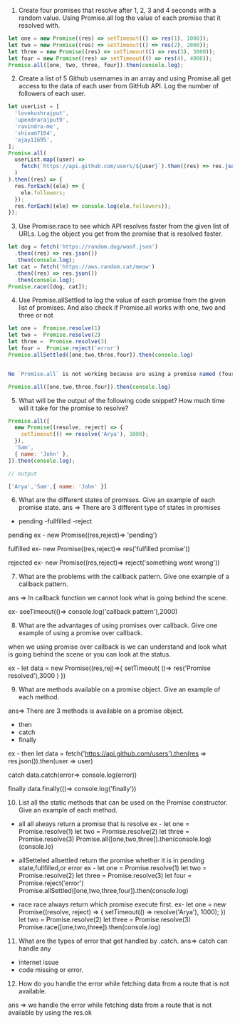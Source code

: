 1. Create four promises that resolve after 1, 2, 3 and 4 seconds with a random value. Using Promise.all log the value of each promise that it resolved with.

```js
let one = new Promise((res) => setTimeout(() => res(1), 1000));
let two = new Promise((res) => setTimeout(() => res(2), 2000));
let three = new Promise((res) => setTimeout(() => res(3), 3000));
let four = new Promise((res) => setTimeout(() => res(4), 4000));
Promise.all([one, two, three, four]).then(console.log);
```

2. Create a list of 5 Github usernames in an array and using Promise.all get access to the data of each user from GitHub API. Log the number of followers of each user.

```js
let userList = [
  'lovekushrajput',
  'upendrarajput9',
  'ravindra-me',
  'shivam7164',
  'ajay11695',
];
Promise.all(
  userList.map((user) =>
    fetch(`https://api.github.com/users/${user}`).then((res) => res.json())
  )
).then((res) => {
  res.forEach((ele) => {
    ele.followers;
  });
  res.forEach((ele) => console.log(ele.followers));
});
```

3. Use Promise.race to see which API resolves faster from the given list of URLs. Log the object you get from the promise that is resolved faster.

```js
let dog = fetch('https://random.dog/woof.json')
  .then((res) => res.json())
  .then(console.log);
let cat = fetch('https://aws.random.cat/meow')
  .then((res) => res.json())
  .then(console.log);
Promise.race([dog, cat]);
```

4. Use Promise.allSettled to log the value of each promise from the given list of promises. And also check if Promise.all works with one, two and three or not

```js
let one =  Promise.resolve(1)
let two =  Promise.resolve(2)
let three =  Promise.resolve(3)
let four =  Promise.reject('error')
Promise.allSettled([one,two,three,four]).then(console.log)


No `Promise.all` is not working because are using a promise named (four) is rejected.

Promise.all([one,two,three,four]).then(console.log)

```

5. What will be the output of the following code snippet? How much time will it take for the promise to resolve?

```js
Promise.all([
  new Promise((resolve, reject) => {
    setTimeout(() => resolve('Arya'), 1000);
  }),
  'Sam',
  { name: 'John' },
]).then(console.log);

// output 

['Arya','Sam',{ name: 'John' }]
```

6.  What are the different states of promises. Give an example of each promise state.
ans => There are 3 different type of states in promises
- pending
-fullfilled
-reject

pending
ex - 
new Promise((res,reject)=> 'pending')

fulfilled
ex-
new Promise((res,reject)=> res('fulfilled promise'))

rejected
ex-
new Promise((res,reject)=> reject('something went wrong'))


7. What are the problems with the callback pattern. Give one example of a callback pattern.

ans => In callback function we cannot look what is going behind the scene.

ex- 
seeTimeout(()=> console.log('callback pattern'),2000)


8. What are the advantages of using promises over callback. Give one example of using a promise over callback.

when we using promise over callback is we can understand and look what is going behind the scene or you can look at the status.

ex - 
let data = new Promise((res,rej)=>{
    setTimeout( ()=> res('Promise resolved'),3000 )
})

9. What are methods available on a promise object. Give an example of each method.

ans=> There are 3  methods is available on a promise object.
- then
- catch
- finally

ex - 
then
let data = fetch('https://api.github.com/users').then(res => res.json()).then(user => user)

catch
data.catch(error=> console.log(error))

finally
data.finally(()=> console.log('finally'))


10. List all the static methods that can be used on the Promise constructor. Give an example of each method.
- all
all always return a promise that is resolve
ex -
let one =  Promise.resolve(1)
let two =  Promise.resolve(2)
let three =  Promise.resolve(3)
Promise.all([one,two,three]).then(console.log)(console.lo)

- allSetteled
allsettled return the promise whether it is in pending state,fullfilled,or error
ex -
let one =  Promise.resolve(1)
let two =  Promise.resolve(2)
let three =  Promise.resolve(3)
let four =  Promise.reject('error')
Promise.allSettled([one,two,three,four]).then(console.log)


- race
race always return which promise execute first.
ex-
let one = new Promise((resolve, reject) => {
    setTimeout(() => resolve('Arya'), 1000);
  })
  let two =  Promise.resolve(2)
let three =  Promise.resolve(3)
Promise.race([one,two,three]).then(console.log)

11. What are the types of error that get handled by .catch.
ans=> catch can handle any 
- internet issue
- code missing or error.

12. How do you handle the error while fetching data from a route that is not available.

ans => we  handle the error while fetching data from a route that is not available by using the res.ok 

